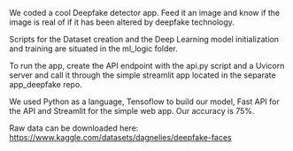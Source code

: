 We coded a cool Deepfake detector app. Feed it an image and know if the image is real of if it has been altered by deepfake technology.

Scripts for the Dataset creation and the Deep Learning model initialization and training are situated in the ml_logic folder.

To run the app, create the API endpoint with the api.py script and a Uvicorn server and call it through the simple streamlit app located in the separate app_deepfake repo.

We used Python as a language, Tensoflow to build our model, Fast API for the API and Streamlit for the simple web app. Our accuracy is 75%.

Raw data can be downloaded here: https://www.kaggle.com/datasets/dagnelies/deepfake-faces
